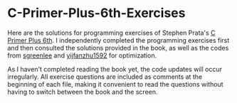 # C-Primer-Plus-6th-Exercises
Here are the solutions for programming exercises of Stephen Prata's [C Primer Plus 6th](https://books.google.co.jp/books/about/C++_Primer_Plus_6th_Edition.html?id=P7HuWSWtsh0C&source=kp_book_description&redir_esc=y).
I independently completed the programming exercises first and then consulted the solutions provided in the book, as well as the codes from [sgreenlee](https://github.com/sgreenlee/C-Primer-Plus-Exercises) and [yijfanzhu1592](https://github.com/yifanzhu1592/C-Primer-Plus-Programming-Exercises-And-Answers) for optimization.

As I haven't completed reading the book yet, the code updates will occur irregularly.
All exercise questions are included as comments at the beginning of each file, making it convenient to read the questions without having to switch between the book and the screen.

